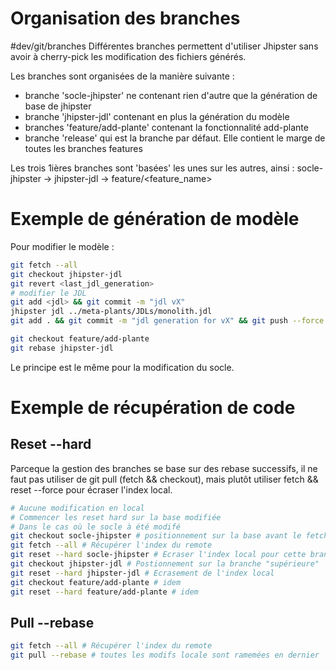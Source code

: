 # Organisation des branches
#dev/git/branches
Différentes branches permettent d'utiliser Jhipster sans avoir à cherry-pick les modification des fichiers générés.

Les branches sont organisées de la manière suivante :

- branche 'socle-jhipster' ne contenant rien d'autre que la génération de base de jhipster
- branche 'jhipster-jdl' contenant en plus la génération du modèle
- branches 'feature/add-plante' contenant la fonctionnalité add-plante
- branche 'release' qui est la branche par défaut. Elle contient le marge de toutes les branches features

Les trois 1ières branches sont 'basées' les unes sur les autres, ainsi :
socle-jhipster -> jhipster-jdl -> feature/<feature_name>

# Exemple de génération de modèle

Pour modifier le modèle :

```bash
git fetch --all
git checkout jhipster-jdl
git revert <last_jdl_generation>
# modifier le JDL
git add <jdl> && git commit -m "jdl vX"
jhipster jdl ../meta-plants/JDLs/monolith.jdl
git add . && git commit -m "jdl generation for vX" && git push --force

git checkout feature/add-plante
git rebase jhipster-jdl
```

Le principe est le même pour la modification du socle.

# Exemple de récupération de code

## Reset --hard
Parceque la gestion des branches se base sur des rebase successifs, il ne faut pas utiliser de git pull (fetch &&
checkout), mais plutôt utiliser fetch && reset --force pour écraser l'index local.

```bash
# Aucune modification en local
# Commencer les reset hard sur la base modifiée
# Dans le cas où le socle à été modifé
git checkout socle-jhipster # positionnement sur la base avant le fetch
git fetch --all # Récupérer l'index du remote
git reset --hard socle-jhipster # Ecraser l'index local pour cette branche
git checkout jhipster-jdl # Postionnement sur la branche "supérieure"
git reset --hard jhipster-jdl # Ecrasement de l'index local
git checkout feature/add-plante # idem
git reset --hard feature/add-plante # idem
```

## Pull --rebase

```bash
git fetch --all # Récupérer l'index du remote
git pull --rebase # toutes les modifs locale sont ramemées en dernier
```